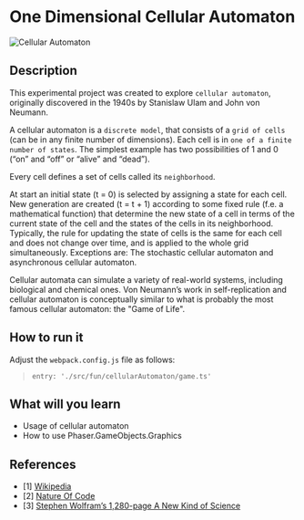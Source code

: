 # One Dimensional Cellular Automaton

![Cellular Automaton](http://img.gunook.com/upload/c/3f/c3f3e0a1df9e8ba4297bac315a5358b6_thumb.jpg)

## Description

This experimental project was created to explore `cellular automaton`,
originally discovered in the 1940s by Stanislaw Ulam and John von Neumann.

A cellular automaton is a `discrete model`, that consists of a `grid of cells`
(can be in any finite number of dimensions).
Each cell is in `one of a finite number of states`. The simplest example has
two possibilities of 1 and 0 (“on” and “off” or “alive” and “dead”).

Every cell defines a set of cells called its `neighborhood`.

At start an initial state (t = 0) is selected by assigning a state for each cell.
New generation are created (t = t + 1) according to some fixed rule
(f.e. a mathematical function) that determine the new state of a cell in terms
of the current state of the cell and the states of the cells in its neighborhood.
Typically, the rule for updating the state of cells is the same for each cell
and does not change over time, and is applied to the whole grid simultaneously.
Exceptions are: The stochastic cellular automaton and asynchronous cellular automaton.

Cellular automata can simulate a variety of real-world systems, including
biological and chemical ones. Von Neumann’s work in self-replication and
cellular automaton is conceptually similar to what is probably the most famous
cellular automaton: the "Game of Life".

## How to run it

Adjust the `webpack.config.js` file as follows:
> `entry: './src/fun/cellularAutomaton/game.ts'`

## What will you learn
* Usage of cellular automaton
* How to use Phaser.GameObjects.Graphics

## References
* [1] [Wikipedia](https://en.wikipedia.org/wiki/Cellular_automaton)
* [2] [Nature Of Code](http://natureofcode.com/book/chapter-7-cellular-automata)
* [3] [Stephen Wolfram’s 1,280-page A New Kind of Science](http://www.wolframscience.com/nks)
